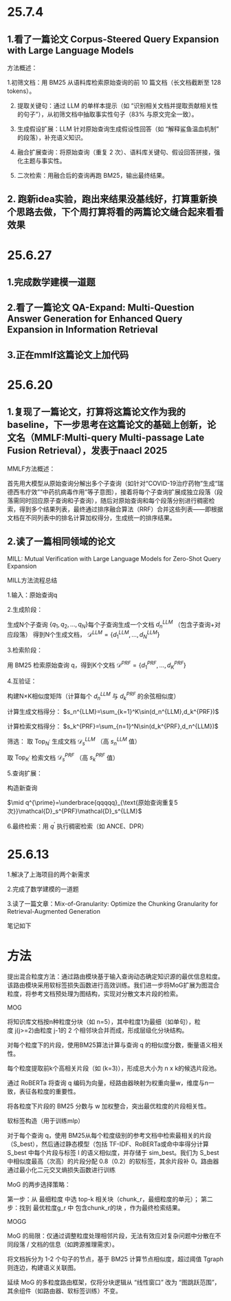 # 25.7.4

## 1.看了一篇论文 Corpus-Steered Query Expansion with Large Language Models

方法概述：

1.初筛文档：用 BM25 从语料库检索原始查询的前 10 篇文档（长文档截断至 128 tokens）。

2. 提取关键句：通过 LLM 的单样本提示（如 “识别相关文档并提取贡献相关性的句子”），从初筛文档中抽取事实性句子（83% 与原文完全一致）。
   
3. 生成假设扩展：LLM 针对原始查询生成假设性回答（如 “解释鲨鱼温血机制” 的段落），补充语义知识。
   
4. 融合扩展查询：将原始查询（重复 2 次）、语料库关键句、假设回答拼接，强化主题与事实性。

5. 二次检索：用融合后的查询再跑 BM25，输出最终结果。

## 2. 跑新idea实验，跑出来结果没基线好，打算重新换个思路去做，下个周打算将看的两篇论文缝合起来看看效果


# 25.6.27

## 1.完成数学建模一道题

## 2.看了一篇论文 QA-Expand: Multi-Question Answer Generation for Enhanced Query Expansion in Information Retrieval

## 3.正在mmlf这篇论文上加代码

# 25.6.20

## 1.复现了一篇论文，打算将这篇论文作为我的baseline，下一步思考在这篇论文的基础上创新，论文名（MMLF:Multi-query Multi-passage Late Fusion Retrieval），发表于naacl 2025

MMLF方法概述：

首先用大模型从原始查询分解出多个子查询（如针对“COVID-19治疗药物”生成“瑞德西韦疗效”“中药抗病毒作用”等子意图），接着将每个子查询扩展成独立段落（段落需同时回应原子查询和子查询），随后对原始查询和每个段落分别进行稠密检索，得到多个结果列表，最终通过排序融合算法（RRF）合并这些列表——即根据文档在不同列表中的排名计算加权得分，生成统一的排序结果。



## 2.读了一篇相同领域的论文

MILL: Mutual Verification with Large Language Models for Zero-Shot Query Expansion

MILL方法流程总结​

​​1.输入​​：原始查询q

​​2.生成阶段​​：

生成N个子查询 $\{q_1,q_2,\ldots,q_N\}$ ​​每个子查询生成一个文档​​ $d_n^{LLM}$ （包含子查询+对应段落）  得到N个生成文档， $\mathcal{D}^{LLM}=\{d_1^{LLM},\ldots,d_N^{LLM}\}$

3.​​检索阶段​​：

用 BM25 检索原始查询 q，得到K个文档 $\mathcal{D}^{PRF}=\{d_1^{PRF},\ldots,d_K^{PRF}\}$

​​4.互验证：

构建N×K相似度矩阵（计算每个 $d_n^{LLM}$ 与 $d_k^{PRF}$ 的余弦相似度）

计算生成文档得分： $s_n^{LLM}=\sum_{k=1}^K\sin(d_n^{LLM},d_k^{PRF})$

计算检索文档得分： $s_k^{PRF}=\sum_{n=1}^N\sin(d_k^{PRF},d_n^{LLM})$

筛选： 取 $\mathrm{Top}_{N^{\prime}}$ 生成文档 $\mathcal{D}_s^{LLM}$ （高 $s_n^{LLM}$  值）

取 $\mathrm{Top}_{K^{\prime}}$ 检索文档 $\mathcal{D}_s^{PRF}$ （高 $s_k^{PRF}$ 值）

5.查询扩展​​：

构造新查询 

$\mid q^{\prime}=\underbrace{qqqqq}_{\text{原始查询重复5次}}\mathcal{D}_s^{PRF}\mathcal{D}_s^{LLM}$

6.最终检索​​：用 $q^{\prime}$ 执行稠密检索（如 ANCE、DPR）

# 25.6.13  

1.解决了上海项目的两个新需求

2.完成了数学建模的一道题

3.读了一篇文章：Mix-of-Granularity: Optimize the Chunking Granularity for Retrieval-Augmented Generation

笔记如下

# 方法

提出​​混合粒度方法：通过路由模块基于输入查询动态确定知识源的最优信息粒度。该路由模块采用软标签损失函数进行高效训练。我们进一步将MoG扩展为​​图混合粒度，将参考文档预处理为图结构，实现对分散文本片段的检索。

MOG

将知识库文档按n种粒度分块（如 n=5），其中粒度1为最细（如单句），粒度 j(j>=2)由粒度 j-1的 2 个相邻块合并而成，形成层级化分块结构。

对每个粒度下的片段，使用BM25算法计算与查询 q 的相似度分数，衡量语义相关性。

每个粒度提取前k个高相关片段（如 (k=3)），形成总大小为 n x k的候选片段池。

通过 RoBERTa 将查询 q 编码为向量，经路由器映射为权重向量w，维度与n一致，表征各粒度的重要性。

将各粒度下片段的 BM25 分数与 w 加权整合，突出最优粒度的片段相关性。

软标签构造（用于训练mlp）

对于每个查询 q，使用 BM25从每个粒度级别的参考文档中检索最相关的片段（S_best），然后通过静态模型（包括 TF-IDF、RoBERTa或命中率得分计算 S_best 中每个片段与标签 l 的语义相似度，并存储于 sim_best。我们为 S_best 中相似度最高（次高）的片段分配 0.8（0.2）的软标签，其余片段补 0。路由器通过最小化二元交叉熵损失函数进行训练

MoG 的两步选择策略：

第一步：从 最细粒度 中选 top-k 相关块（chunk_r，最细粒度的单元）；
第二步：找到 最优粒度g_r 中 包含chunk_r的块 ，作为最终检索结果。


MOGG

MoG 的局限：仅通过调整粒度处理相邻片段，无法有效应对复杂问题中分散在不同段落 / 文档的信息（如跨源推理需求）。

将文档拆分为 1-2 个句子的节点，基于 BM25 计算节点相似度，超过阈值 Tgraph 则连边，构建语义关联图。

延续 MoG 的多粒度路由框架，仅将分块逻辑从 “线性窗口” 改为 “图跳跃范围”，其余组件（如路由器、软标签训练）不变。




